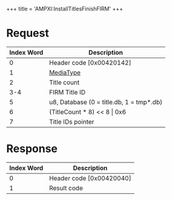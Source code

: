 +++
title = 'AMPXI:InstallTitlesFinishFIRM'
+++

# Request

| Index Word | Description                                           |
|------------|-------------------------------------------------------|
| 0          | Header code \[0x00420142\]                            |
| 1          | [MediaType](Filesystem_services#MediaType "wikilink") |
| 2          | Title count                                           |
| 3-4        | FIRM Title ID                                         |
| 5          | u8, Database (0 = title.db, 1 = tmp\*.db)             |
| 6          | (TitleCount \* 8) \<\< 8 \| 0x6                       |
| 7          | Title IDs pointer                                     |

# Response

| Index Word | Description                |
|------------|----------------------------|
| 0          | Header code \[0x00420040\] |
| 1          | Result code                |